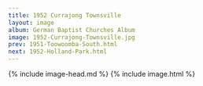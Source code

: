 ```yaml
---
title: 1952 Currajong Townsville
layout: image
album: German Baptist Churches Album
image: 1952-Currajong-Townsville.jpg
prev: 1951-Toowoomba-South.html
next: 1952-Holland-Park.html
---
```

{% include image-head.md %}
{% include image.html %}